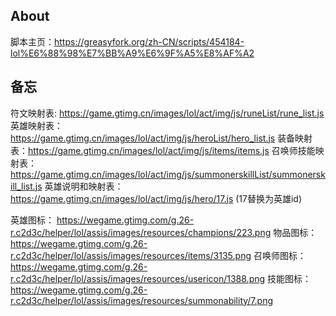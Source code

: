 
## About 
脚本主页：https://greasyfork.org/zh-CN/scripts/454184-lol%E6%88%98%E7%BB%A9%E6%9F%A5%E8%AF%A2

## 备忘

符文映射表: https://game.gtimg.cn/images/lol/act/img/js/runeList/rune_list.js
英雄映射表：https://game.gtimg.cn/images/lol/act/img/js/heroList/hero_list.js
装备映射表：https://game.gtimg.cn/images/lol/act/img/js/items/items.js
召唤师技能映射表：https://game.gtimg.cn/images/lol/act/img/js/summonerskillList/summonerskill_list.js
英雄说明和映射表：https://game.gtimg.cn/images/lol/act/img/js/hero/17.js (17替换为英雄id)

英雄图标：
https://wegame.gtimg.com/g.26-r.c2d3c/helper/lol/assis/images/resources/champions/223.png
物品图标：
https://wegame.gtimg.com/g.26-r.c2d3c/helper/lol/assis/images/resources/items/3135.png
召唤师图标：
https://wegame.gtimg.com/g.26-r.c2d3c/helper/lol/assis/images/resources/usericon/1388.png
技能图标：
https://wegame.gtimg.com/g.26-r.c2d3c/helper/lol/assis/images/resources/summonability/7.png